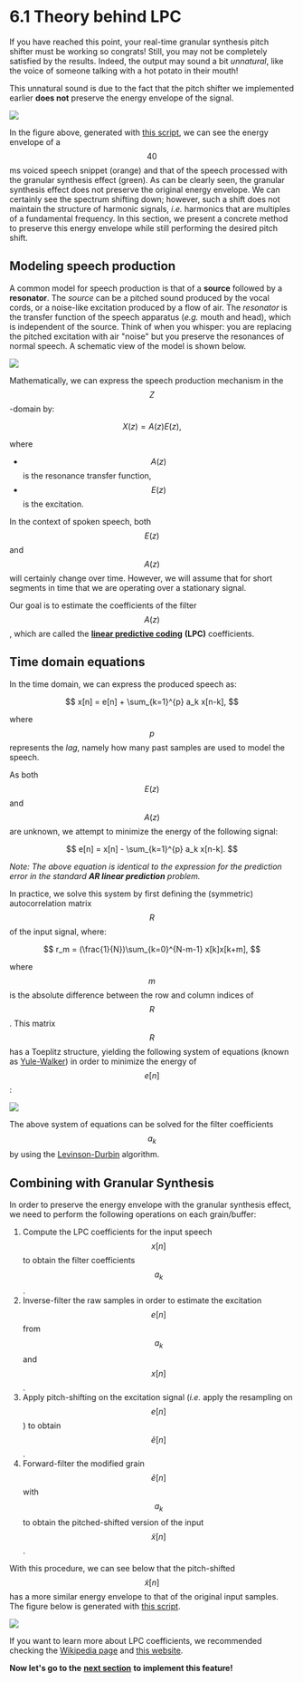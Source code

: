 # 6.1 Theory behind LPC

If you have reached this point, your real-time granular synthesis pitch shifter must be working so congrats! Still, you may not be completely satisfied by the results. Indeed, the output may sound a bit _unnatural_, like the voice of someone talking with a hot potato in their mouth!

This unnatural sound is due to the fact that the pitch shifter we implemented earlier **does not** preserve the energy envelope of the signal.

![](../.gitbook/assets/energy_problem.png)

In the figure above, generated with [this script](https://github.com/LCAV/dsp-labs/blob/master/scripts/linear_prediction/compare_spectrum.py), we can see the energy envelope of a $$40$$ ms voiced speech snippet \(orange\) and that of the speech processed with the granular synthesis effect \(green\). As can be clearly seen, the granular synthesis effect does not preserve the original energy envelope. We can certainly see the spectrum shifting down; however, such a shift does not maintain the structure of harmonic signals, _i.e._ harmonics that are multiples of a fundamental frequency. In this section, we present a concrete method to preserve this energy envelope while still performing the desired pitch shift.

## Modeling speech production

A common model for speech production is that of a **source** followed by a **resonator**. The _source_ can be a pitched sound produced by the vocal cords, or a noise-like excitation produced by a flow of air. The _resonator_ is the transfer function of the speech apparatus \(_e.g._ mouth and head\), which is independent of the source. Think of when you whisper: you are replacing the pitched excitation with air "noise" but you preserve the resonances of normal speech. A schematic view of the model is shown below.

![](../.gitbook/assets/lpc%20%281%29.jpg)

Mathematically, we can express the speech production mechanism in the $$Z$$-domain by:

$$
X(z) = A(z)E(z),
$$

where

* $$A(z)$$ is the resonance transfer function,
* $$E(z)$$ is the excitation.

In the context of spoken speech, both $$E(z)$$ and $$A(z)$$ will certainly change over time. However, we will assume that for short segments in time that we are operating over a stationary signal.

Our goal is to estimate the coefficients of the filter $$A(z)$$, which are called the [**linear predictive coding**](https://en.wikipedia.org/wiki/Linear_predictive_coding) **\(LPC\)** coefficients.

## Time domain equations

In the time domain, we can express the produced speech as:

$$
x[n] = e[n] + \sum_{k=1}^{p} a_k x[n-k],
$$

where $$p$$ represents the _lag_, namely how many past samples are used to model the speech.

As both $$E(z)$$ and $$A(z)$$ are unknown, we attempt to minimize the energy of the following signal:

$$
e[n] = x[n] - \sum_{k=1}^{p} a_k x[n-k].
$$

_Note: The above equation is identical to the expression for the prediction error in the standard **AR linear prediction** problem._

In practice, we solve this system by first defining the \(symmetric\) autocorrelation matrix $$R$$ of the input signal, where:

$$
r_m = (\frac{1}{N})\sum_{k=0}^{N-m-1} x[k]x[k+m],
$$

where $$m$$ is the absolute difference between the row and column indices of $$R$$. This matrix $$R$$ has a Toeplitz structure, yielding the following system of equations \(known as [Yule-Walker](https://en.wikipedia.org/wiki/Autoregressive_model#Yule%E2%80%93Walker_equations)\) in order to minimize the energy of $$e[n]$$:

![](../.gitbook/assets/equation_system%20%281%29.png)

The above system of equations can be solved for the filter coefficients $$a_k$$ by using the [Levinson-Durbin](https://en.wikipedia.org/wiki/Levinson_recursion) algorithm.

## Combining with Granular Synthesis

In order to preserve the energy envelope with the granular synthesis effect, we need to perform the following operations on each grain/buffer:

1. Compute the LPC coefficients for the input speech $$x[n]$$ to obtain the filter coefficients $$a_k$$.
2. Inverse-filter the raw samples in order to estimate the excitation $$e[n]$$ from $$a_k$$ and $$x[n]$$.
3. Apply pitch-shifting on the excitation signal \(_i.e._ apply the resampling on $$e[n]$$\) to obtain $$\tilde{e}[n]$$.
4. Forward-filter the modified grain $$\tilde{e}[n]$$ with $$a_k$$ to obtain the pitched-shifted version of the input $$\tilde{x}[n]$$.

With this procedure, we can see below that the pitch-shifted $$\tilde{x}[n]$$ has a more similar energy envelope to that of the original input samples. The figure below is generated with [this script](https://github.com/LCAV/dsp-labs/blob/master/scripts/linear_prediction/compare_spectrum_lpc.py).

![](../.gitbook/assets/energy_gs_lpc%20%281%29.png)

If you want to learn more about LPC coefficients, we recommended checking the [Wikipedia page](https://en.wikipedia.org/wiki/Linear_predictive_coding) and [this website](https://www.dsprelated.com/freebooks/pasp/Linear_Predictive_Coding_Speech.html).

**Now let's go to the** [**next section**](implementation.md) **to implement this feature!**


